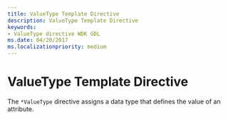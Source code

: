 ```yaml
---
title: ValueType Template Directive
description: ValueType Template Directive
keywords:
- ValueType directive WDK GDL
ms.date: 04/20/2017
ms.localizationpriority: medium
---
```


# ValueType Template Directive


The `*ValueType` directive assigns a data type that defines the value of an attribute.

 

 




